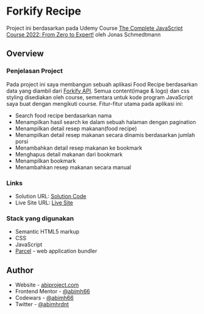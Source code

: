 # Forkify Recipe

Project ini berdasarkan pada Udemy Course [The Complete JavaScript Course 2022: From Zero to Expert!](https://www.udemy.com/course/the-complete-javascript-course/) oleh Jonas Schmedtmann

## Overview

### Penjelasan Project

Pada project ini saya membangun sebuah aplikasi Food Recipe berdasarkan data yang diambil dari [Forkify API](https://forkify-api.herokuapp.com/v2/). Semua content(image & logo) dan css styling disediakan oleh course, sementara untuk kode program JavaScript saya buat dengan mengikuti course. Fitur-fitur utama pada aplikasi ini:

- Search food recipe berdasarkan nama
- Menampilkan hasil search ke dalam sebuah halaman dengan pagination
- Menampilkan detail resep makanan(food recipe)
- Menampilkan detail resep makanan secara dinamis berdasarkan jumlah porsi
- Menambahkan detail resep makanan ke bookmark
- Menghapus detail makanan dari bookmark
- Menampilkan bookmark
- Menambahkan resep makanan secara manual

### Links

- Solution URL: [Solution Code](https://github.com/abimh66/forkify-recipe)
- Live Site URL: [Live Site](https://forkify-app-abimh6.netlify.app/)

### Stack yang digunakan

- Semantic HTML5 markup
- CSS
- JavaScript
- [Parcel](https://parceljs.org/docs/) - web application bundler

## Author

- Website - [abiproject.com](https://www.abiproject.com)
- Frontend Mentor - [@abimh66](https://www.frontendmentor.io/profile/abimh66)
- Codewars - [@abimh66](https://www.codewars.com/users/abimh66)
- Twitter - [@abimhrdnt](https://www.twitter.com/abimhrdnt)
